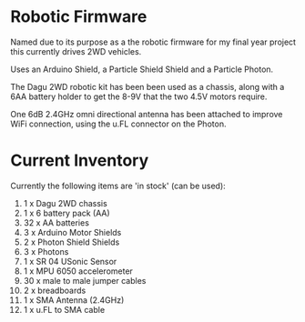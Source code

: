 Robotic Firmware
================
Named due to its purpose as a the robotic firmware for my final year project this currently drives 2WD vehicles.

Uses an Arduino Shield, a Particle Shield Shield and a Particle Photon.

The Dagu 2WD robotic kit has been been used as a chassis, along with a 6AA battery holder to get the 8-9V that the 
two 4.5V motors require.

One 6dB 2.4GHz omni directional antenna has been attached to improve WiFi connection, using the u.FL connector on the Photon.

Current Inventory
=================

Currently the following items are 'in stock' (can be used):
1. 1 x Dagu 2WD chassis
2. 1 x 6 battery pack (AA)
3. 32 x AA batteries
4. 3 x Arduino Motor Shields
5. 2 x Photon Shield Shields
6. 3 x Photons
7. 1 x SR 04 USonic Sensor
8. 1 x MPU 6050 accelerometer
9. 30 x male to male jumper cables
10. 2 x breadboards
11. 1 x SMA Antenna (2.4GHz)
12. 1 x u.FL to SMA cable